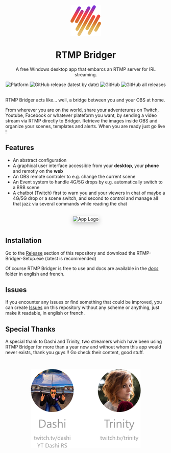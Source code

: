 <div align="center">
	<img src="./docs/assets/logo-app.png" alt="App Logo">
	<h1>RTMP Bridger</h1>
	<p>A free Windows desktop app that embarcs an RTMP server for IRL streaming.</p>
	<img alt="Platform" src="https://img.shields.io/badge/platform-Windows-lightgrey">
	<img alt="GitHub release (latest by date)" src="https://img.shields.io/github/v/release/RoikkuTo/rtmp-bridger">
	<img alt="GitHub" src="https://img.shields.io/github/license/RoikkuTo/rtmp-bridger">
	<img alt="GitHub all releases" src="https://img.shields.io/github/downloads/RoikkuTo/rtmp-bridger/total">
</div>
<br>

RTMP Bridger acts like... well, a bridge between you and your OBS at home.

From wherever you are on the world, share your adventerures on Twitch, Youtube, Facebook or whatever plateform you want, by sending a video stream via RTMP directly to Bridger. Retrieve the images inside OBS and organize your scenes, templates and alerts. When you are ready just go live !

## Features

-   An abstract configuration
-   A graphical user interface accessible from your **desktop**, your **phone** and remotly on the **web**
-   An OBS remote controler to e.g. change the current scene
-   An Event system to handle 4G/5G drops by e.g. automatically switch to a BRB scene
-   A chatbot (Twitch) first to warn you and your viewers in chat of maybe a 4G/5G drop or a scene switch, and second to control and manage all that jazz via several commands while reading the chat

<br>
<div align="center">
	<img src="./docs/assets/gif-bridger.gif" width="325" style="box-shadow: 0 5px 15px #00000044" alt="App Logo">
</div>
<br>

## Installation

Go to the [Release](https://github.com/RoikkuTo/rtmp-bridger/releases) section of this repository and download the RTMP-Bridger-Setup.exe (latest is recommended)

Of course RTMP Bridger is free to use and docs are available in the [_docs_](https://github.com/RoikkuTo/rtmp-bridger/tree/main/docs) folder in english and french.

## Issues

If you encounter any issues or find something that could be improved, you can create [Issues](https://github.com/RoikkuTo/rtmp-bridger/issues) on this repository without any scheme or anything, just make it readable, in english or french.

## Special Thanks

A special thank to Dashi and Trinity, two streamers which have been using RTMP Bridger for more than a year now and without whom this app would never exists, thank you guys !! Go check their content, good stuff.

<div align="center">
	<img src="./docs/assets/friends.png" style="margin-top: 30px" alt="friends">
</div>
